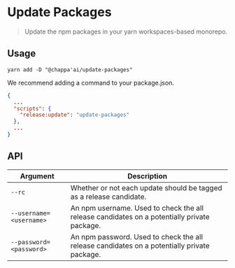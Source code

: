 # Update Packages
> Update the npm packages in your yarn workspaces-based monorepo.

## Usage
```
yarn add -D "@chappa'ai/update-packages"
```

We recommend adding a command to your package.json.

```json
{
  ...
  "scripts": {
    "release:update": "update-packages"
  },
  ... 
}
```

## API

| Argument | Description
| --- | ---
| `--rc` | Whether or not each update should be tagged as a release candidate.
| `--username=<username>` | An npm username. Used to check the all release candidates on a potentially private package.
| `--password=<password>` | An npm password. Used to check the all release candidates on a potentially private package.
 